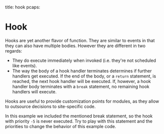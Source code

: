 title: hook
pcaps: 

Hook
=======

Hooks are yet another flavor of function.  They are similar to events
in that they can also have multiple bodies. However they are different
in two regards:

* They do execute immediately when invoked (i.e. they're not scheduled
  like events).
* The way the body of a hook handler terminates determines if further
  handlers get executed. If the end of the
  body, or a `return` statement, is reached, the next hook handler
  will be executed.  If, however, a hook handler body terminates with a `break`
  statement, no remaining hook handlers will execute.

Hooks are useful to provide customization points for modules, as they
allow to outsource decisions to site-specific code.

In this example we included the mentioned break statement, so the hook
with priority `-5` is never executed. Try to play with this statement and 
the priorities to change the behavior of this example code.
